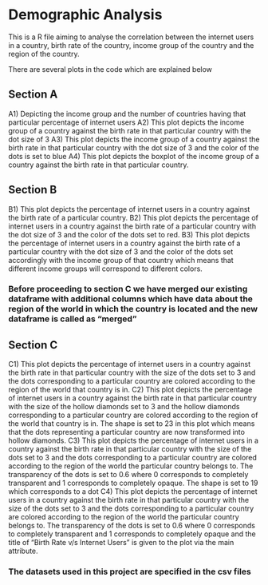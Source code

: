 # Demographic Analysis 

This is a R file aiming to analyse the correlation between the internet users in a country, birth rate of the country, income group of the country and the region of the country.

There are several plots in the code which are explained below 

## Section A 
A1) Depicting the income group and the number of countries having that particular percentage of internet users 
A2) This plot depicts the income group of a country against the birth rate in that particular country with the dot size of 3
A3) This plot depicts the income group of a country against the birth rate in that particular country with the dot size of 3 and the color of the dots is set to blue 
A4) This plot depicts the boxplot of the income group of a country against the birth rate in that particular country.

## Section B
B1) This plot depicts the percentage of internet users in a country against the birth rate of a particular country. 
B2) This plot depicts the percentage of internet users in a country against the birth rate of a particular country with the dot size of 3 and the color of the dots set to red. 
B3) This plot depicts the percentage of internet users in a country against the birth rate of a particular country with the dot size of 3 and the color of the dots set accordingly with the income group of that country which means that different income groups will correspond to different colors. 

### Before proceeding to section C we have merged our existing dataframe with additional columns which have data about the region of the world in which the country is located and the new dataframe is called as “merged”

## Section C 
C1) This plot depicts the percentage of internet users in a country against the birth rate in that particular country with the size of the dots set to 3 and the dots corresponding to a particular country are colored according to the region of the world that country is in. 
C2) This plot depicts the percentage of internet users in a country against the birth rate in that particular country with the size of the hollow diamonds set to 3 and the hollow diamonds corresponding to a particular country are colored according to the region of the world that country is in. The shape is set to 23 in this plot which means that the dots representing a particular country are now transformed into hollow diamonds.
C3) This plot depicts the percentage of internet users in a country against the birth rate in that particular country with the size of the dots set to 3 and the dots corresponding to a particular country are colored according to the region of the world the particular country belongs to. The transparency of the dots is set to 0.6 where 0 corresponds to completely transparent and 1 corresponds to completely opaque. The shape is set to 19 which corresponds to a dot 
C4) This plot depicts the percentage of internet users in a country against the birth rate in that particular country with the size of the dots set to 3 and the dots corresponding to a particular country are colored according to the region of the world the particular country belongs to. The transparency of the dots is set to 0.6 where 0 corresponds to completely transparent and 1 corresponds to completely opaque and the title of “Birth Rate v/s Internet Users” is given to the plot via the main attribute. 

### The datasets used in this project are specified in the csv files
